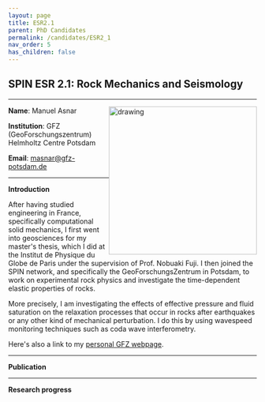 ```yaml
---
layout: page
title: ESR2.1
parent: PhD Candidates
permalink: /candidates/ESR2_1
nav_order: 5
has_children: false
---
```


## SPIN ESR 2.1: Rock Mechanics and Seismology

---
__Name__: Manuel Asnar           <img src="/candidates/files/ESR3_2_1.png" alt="drawing" width="300" style="float:right"/>

__Institution__: GFZ (GeoForschungszentrum) Helmholtz Centre Potsdam

__Email__: masnar@gfz-potsdam.de

---
__Introduction__

After having studied engineering in France, specifically computational solid mechanics, I first went into geosciences for my master's thesis, which I did at the Institut de Physique du Globe de Paris under the supervision of Prof. Nobuaki Fuji. I then joined the SPIN network, and specifically the GeoForschungsZentrum in Potsdam, to work on experimental rock physics and investigate the time-dependent elastic properties of rocks.

More precisely, I am investigating the effects of effective pressure and fluid saturation on the relaxation processes that occur in rocks after earthquakes or any other kind of mechanical perturbation. I do this by using wavespeed monitoring techniques such as coda wave interferometry.

Here's also a link to my [personal GFZ webpage](https://www.gfz-potsdam.de/staff/manuel.asnar/sec24).

---
__Publication__


---
__Research progress__





